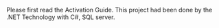 Please first read the Activation Guide. 
This project had been done by the .NET Technology with C#, SQL server.

